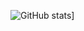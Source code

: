 <!---
Newiz430/Newiz430 is a ✨ special ✨ repository because its `README.md` (this file) appears on your GitHub profile.
You can click the Preview link to take a look at your changes.
--->

![GitHub stats](https://github-readme-stats.vercel.app/api?username=Newiz430&count_private=true&show_icons=true&theme=dracula)]
